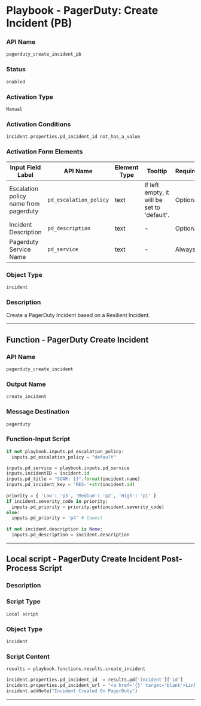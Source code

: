 <!--
    DO NOT MANUALLY EDIT THIS FILE
    THIS FILE IS AUTOMATICALLY GENERATED WITH resilient-sdk codegen
    Generated with resilient-sdk v50.0.151
-->

# Playbook - PagerDuty: Create Incident (PB)

### API Name
`pagerduty_create_incident_pb`

### Status
`enabled`

### Activation Type
`Manual`

### Activation Conditions
`incident.properties.pd_incident_id not_has_a_value`

### Activation Form Elements
| Input Field Label | API Name | Element Type | Tooltip | Requirement |
| ----------------- | -------- | ------------ | ------- | ----------- |
| Escalation policy name from pagerduty | `pd_escalation_policy` | text | If left empty, it will be set to 'default'. | Optional |
| Incident Description | `pd_description` | text | - | Optional |
| Pagerduty Service Name | `pd_service` | text | - | Always |

### Object Type
`incident`

### Description
Create a PagerDuty Incident based on a Resilient Incident.


---
## Function - PagerDuty Create Incident

### API Name
`pagerduty_create_incident`

### Output Name
`create_incident`

### Message Destination
`pagerduty`

### Function-Input Script
```python
if not playbook.inputs.pd_escalation_policy:
  inputs.pd_escalation_policy = "default"

inputs.pd_service = playbook.inputs.pd_service
inputs.incidentID = incident.id
inputs.pd_title = "SOAR: {}".format(incident.name)
inputs.pd_incident_key = 'RES-'+str(incident.id)
    
priority = { 'Low': 'p3', 'Medium': 'p2', 'High': 'p1' }
if incident.severity_code in priority:
  inputs.pd_priority = priority.get(incident.severity_code)
else:
  inputs.pd_priority = 'p4' # lowest
    
if not incident.description is None:
  inputs.pd_description = incident.description

```

---

## Local script - PagerDuty Create Incident Post-Process Script

### Description


### Script Type
`Local script`

### Object Type
`incident`

### Script Content
```python
results = playbook.functions.results.create_incident

incident.properties.pd_incident_id  = results.pd['incident']['id']
incident.properties.pd_incident_url = "<a href='{}' target='blank'>Link</a>".format(results.pd['incident']['html_url'])
incident.addNote("Incident Created On PagerDuty")
```

---

